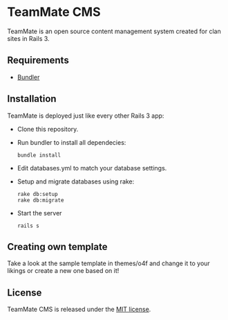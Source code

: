 # TeamMate CMS

TeamMate is an open source content management system created for clan sites in Rails 3.

## Requirements

* [Bundler](http://gembundler.com)

## Installation

TeamMate is deployed just like every other Rails 3 app:  

- Clone this repository.
- Run bundler to install all dependecies:

      bundle install
- Edit databases.yml to match your database settings.
- Setup and migrate databases using rake:

      rake db:setup
      rake db:migrate
- Start the server

      rails s
## Creating own template

Take a look at the sample template in themes/o4f and change it to your likings or create a new one based on it!
## License

TeamMate CMS is released under the [MIT license](http://github.com/okonski/TeamMate/blob/master/license.md#readme).


